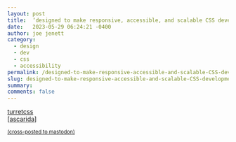 ```yaml
---
layout: post
title:  ‘designed to make responsive, accessible, and scalable CSS development simple, and predictable’
date:   2023-05-29 06:24:21 -0400
author: joe jenett
category:
  - design
  - dev
  - css
  - accessibility
permalink: /designed-to-make-responsive-accessible-and-scalable-CSS-development-simple-and-predictable/
slug: designed-to-make-responsive-accessible-and-scalable-CSS-development-simple-and-predictable
summary: 
comments: false
---
```

<a title="turretcss" href="https://turretcss.com/">turretcss</a><br>[<a title="ascarida" href="https://pinboard.in/u:ascarida">ascarida</a>]

<a href="https://brid.gy/publish/mastodon"><small>(cross-posted to mastodon)</small></a>